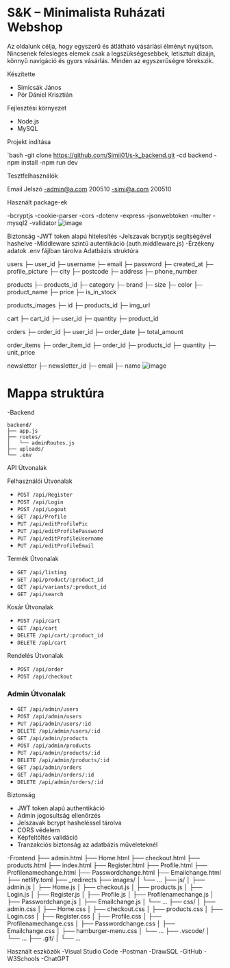 # S&K – Minimalista Ruházati Webshop

Az oldalunk célja, hogy egyszerű és átlátható vásárlási élményt nyújtson. Nincsenek felesleges elemek csak a legszükségesebbek, letisztult dizájn, könnyű navigáció és gyors vásárlás. Minden az egyszerűségre törekszik.

Készítette

- Simicsák János  
- Pór Dániel Krisztián

Fejlesztési környezet

- Node.js  
- MySQL

Projekt indítása

`bash
-git clone https://github.com/Simii01/s-k_backend.git
-cd backend
-npm install
-npm run dev


Tesztfelhasználók

Email	Jelszó
-admin@a.com	200510
-simi@a.com	    200510

Használt package-ek

-bcryptjs
-cookie-parser
-cors
-dotenv
-express
-jsonwebtoken
-multer
-mysql2
-validator
![image](https://github.com/user-attachments/assets/ebd6d648-297f-4622-89ac-9fa5f5a3edbd)


Biztonság
-JWT token alapú hitelesítés
-Jelszavak bcryptjs segítségével hashelve
-Middleware szintű autentikáció (auth.middleware.js)
-Érzékeny adatok .env fájlban tárolva
Adatbázis struktúra

users
 ├─ user_id
 ├─ username
 ├─ email
 ├─ password
 ├─ created_at
 ├─ profile_picture
 ├─ city
 ├─ postcode
 ├─ address
 ├─ phone_number

products
 ├─ products_id
 ├─ category
 ├─ brand
 ├─ size
 ├─ color
 ├─ product_name
 ├─ price
 ├─ is_in_stock

products_images
 ├─ id
 ├─ products_id
 ├─ img_url

cart
 ├─ cart_id
 ├─ user_id
 ├─ quantity
 ├─ product_id

orders
 ├─ order_id
 ├─ user_id
 ├─ order_date
 ├─ total_amount

order_items
 ├─ order_item_id
 ├─ order_id
 ├─ products_id
 ├─ quantity
 ├─ unit_price

newsletter
 ├─ newsletter_id
 ├─ email
 ├─ name
![image](https://github.com/user-attachments/assets/19b6d871-3dc8-420e-b404-1de4ae063700)
 
# Mappa struktúra
-Backend

```
backend/
├── app.js
├── routes/
│   └── adminRoutes.js
├── uploads/          
└── .env            
```
API Útvonalak

Felhasználói Útvonalak
- `POST /api/Register` 
- `POST /api/Login`  
- `POST /api/Logout` 
- `GET /api/Profile`
- `PUT /api/editProfilePic`
- `PUT /api/editProfilePassword` 
- `PUT /api/editProfileUsername`
- `PUT /api/editProfileEmail`

Termék Útvonalak
- `GET /api/listing`
- `GET /api/product/:product_id`
- `GET /api/variants/:product_id`
- `GET /api/search`

Kosár Útvonalak
- `POST /api/cart`
- `GET /api/cart`
- `DELETE /api/cart/:product_id`
- `DELETE /api/cart`

Rendelés Útvonalak
- `POST /api/order`
- `POST /api/checkout`

### Admin Útvonalak
- `GET /api/admin/users`
- `POST /api/admin/users`
- `PUT /api/admin/users/:id`
- `DELETE /api/admin/users/:id`
- `GET /api/admin/products`
- `POST /api/admin/products`
- `PUT /api/admin/products/:id`
- `DELETE /api/admin/products/:id`
- `GET /api/admin/orders`
- `GET /api/admin/orders/:id`
- `DELETE /api/admin/orders/:id`

Biztonság

- JWT token alapú authentikáció
- Admin jogosultság ellenőrzés
- Jelszavak bcrypt hasheléssel tárolva
- CORS védelem
- Képfeltöltés validáció
- Tranzakciós biztonság az adatbázis műveleteknél

-Frontend
├── admin.html
├── Home.html
├── checkout.html
├── products.html
├── index.html
├── Register.html
├── Profile.html
├── Profilenamechange.html
├── Passwordchange.html
├── Emailchange.html
├── netlify.toml
├── _redirects
├── images/
│   └── ...
├── js/
│   ├── admin.js
│   ├── Home.js
│   ├── checkout.js
│   ├── products.js
│   ├── Login.js
│   ├── Register.js
│   ├── Profile.js
│   ├── Profilenamechange.js
│   ├── Passwordchange.js
│   ├── Emailchange.js
│   └── ... 
├── css/
│   ├── admin.css
│   ├── Home.css
│   ├── checkout.css
│   ├── products.css
│   ├── Login.css
│   ├── Register.css
│   ├── Profile.css
│   ├── Profilenamechange.css
│   ├── Passwordchange.css
│   ├── Emailchange.css
│   ├── hamburger-menu.css
│   └── ... 
├── .vscode/
│   └── ... 
├── .git/
│   └── ... 

 Használt eszközök
-Visual Studio Code
-Postman
-DrawSQL
-GitHub
-W3Schools
-ChatGPT


